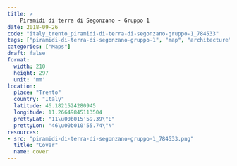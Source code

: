 ```yaml
---
title: > 
    Piramidi di terra di Segonzano - Gruppo 1
date: 2018-09-26
code: "italy_trento_piramidi-di-terra-di-segonzano-gruppo-1_784533"
tags: ["piramidi-di-terra-di-segonzano-gruppo-1", "map", "architecture", "buildings", "Trento", "Italy"]
categories: ["Maps"]
draft: false
format:
  width: 210
  height: 297
  unit: 'mm'
location:
  place: "Trento"
  country: "Italy"
  latitude: 46.1821524280945
  longitude: 11.26649845113504
  prettyLat: "11\u00b015'59.39\"E"
  prettyLon: "46\u00b010'55.74\"N"
resources:
- src: "piramidi-di-terra-di-segonzano-gruppo-1_784533.png"
  title: "Cover"
  name: cover
---
```


